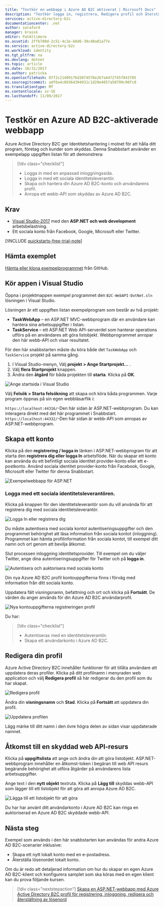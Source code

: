 ```yaml
---
title: "Testkör en webbapp i Azure AD B2C aktiverat | Microsoft Docs"
description: "Testkör logga in, registrera, Redigera profil och återställa lösenord för användaren resor använder en testmiljö Azure AD B2C"
services: active-directory-b2c
documentationcenter: .net
author: saraford
manager: krassk
editor: PatAltimore
ms.assetid: 2ffb780d-2c51-4c2e-b8d6-39c40a81a77e
ms.service: active-directory-b2c
ms.workload: identity
ms.tgt_pltfrm: na
ms.devlang: dotnet
ms.topic: article
ms.date: 10/31/2017
ms.author: patricka
ms.openlocfilehash: 07f2c21409176d30f4570e267a4472745f843f85
ms.sourcegitcommit: adf6a4c89364394931c1d29e4057a50799c90fc0
ms.translationtype: MT
ms.contentlocale: sv-SE
ms.lasthandoff: 11/09/2017
---
```

# <a name="test-drive-an-azure-ad-b2c-enabled-web-app"></a>Testkör en Azure AD B2C-aktiverade webbapp

Azure Active Directory B2C ger Identitetshantering i molnet för att hålla ditt program, företag och kunder som skyddas. Denna Snabbstart använder en exempelapp uppgiften listan för att demonstrera:

> [!div class="checklist"]
> * Logga in med en anpassad inloggningssida.
> * Logga in med ett sociala identitetsleverantör.
> * Skapa och hantera din Azure AD B2C-konto och användarens profil.
> * Anropa ett webb-API som skyddas av Azure AD B2C.

## <a name="prerequisites"></a>Krav

* [Visual Studio-2017](https://www.visualstudio.com/downloads/) med den **ASP.NET och web development** arbetsbelastning. 
* Ett sociala konto från Facebook, Google, Microsoft eller Twitter.

[!INCLUDE [quickstarts-free-trial-note](../../includes/quickstarts-free-trial-note.md)]

## <a name="download-the-sample"></a>Hämta exemplet

[Hämta eller klona exempelprogrammet](https://github.com/Azure-Samples/active-directory-b2c-dotnet-webapp-and-webapi) från GitHub.

## <a name="run-the-app-in-visual-studio"></a>Kör appen i Visual Studio

Öppna i projektmappen exempel programmet den `B2C-WebAPI-DotNet.sln` lösningen i Visual Studio. 

Lösningen är ett uppgiften listan exempelprogram som består av två projekt:

* **TaskWebApp** – en ASP.NET MVC-webbprogram där en användare kan hantera sina arbetsuppgifter i listan.  
* **TaskService** – ett ASP.NET Web API-serverdel som hanterar operations utförs på en användares att göra listobjekt. Webbprogrammet anropar den här webb-API och visar resultatet.

För den här snabbstarten måste du köra både det `TaskWebApp` och `TaskService` projekt på samma gång. 

1. I Visual Studio-menyn, Välj **projekt > Ange Startprojekt...** . 
2. Välj **flera Startprojekt** knappen.
3. Ändra den **åtgärd** för båda projekten till **starta**. Klicka på **OK**.

![Ange startsida i Visual Studio](media/active-directory-b2c-quickstarts-web-app/setup-startup-projects.png)

Välj **Felsök > Starta felsökning** att skapa och köra båda programmen. Varje program öppnas på sin egen webbläsarflik i:

`https://localhost:44316/`-Den här sidan är ASP.NET-webbprogram. Du kan interagera direkt med det här programmet i Snabbstart.
`https://localhost:44332/`-Den här sidan är webb-API som anropas av ASP.NET-webbprogram.

## <a name="create-an-account"></a>Skapa ett konto

Klicka på den **registrering / logga in** länken i ASP.NET-webbprogram för att starta den **registrera dig eller logga In** arbetsflöde. När du skapar ett konto kan använda du ett befintligt sociala identitet provider-konto eller ett e-postkonto. Använd sociala identitet provider-konto från Facebook, Google, Microsoft eller Twitter för denna Snabbstart.

![Exempelwebbapp för ASP.NET](media/active-directory-b2c-quickstarts-web-app/web-app-sign-in.png)

### <a name="sign-up-using-a-social-identity-provider"></a>Logga med ett sociala identitetsleverantören.

Klicka på knappen för den identitetsleverantör som du vill använda för att registrera dig med sociala identitetsleverantör. 

![Logga In eller registrera dig](media/active-directory-b2c-quickstarts-web-app/sign-in-or-sign-up-web.png)

Du måste autentisera med sociala kontot autentiseringsuppgifter och den programmet behörighet att läsa information från sociala kontot (inloggning). Programmet kan hämta profilinformation från sociala kontot, till exempel ditt namn och ort genom att bevilja åtkomst. 

Slut processen inloggning identitetsprovider. Till exempel om du väljer Twitter, ange dina autentiseringsuppgifter för Twitter och på **logga in**.

![Autentisera och auktorisera med sociala konto](media/active-directory-b2c-quickstarts-web-app/twitter-authenticate-authorize-web.png)

Din nya Azure AD B2C profil kontouppgifterna finns i förväg med information från ditt sociala konto.

Uppdatera fält visningsnamn, befattning och ort och klicka på **Fortsätt**.  De värden du anger används för din Azure AD B2C användarprofil.

![Nya kontouppgifterna registreringen profil](media/active-directory-b2c-quickstarts-web-app/new-account-sign-up-profile-details-web.png)

Du har:

> [!div class="checklist"]
> * Autentiseras med en identitetsleverantör.
> * Skapa ett användarkonto i Azure AD B2C. 

## <a name="edit-your-profile"></a>Redigera din profil

Azure Active Directory B2C innehåller funktioner för att tillåta användare att uppdatera deras profiler. Klicka på ditt profilnamn i menyraden web application och välj **Redigera profil** så här redigerar du den profil som du har skapat.

![Redigera profil](media/active-directory-b2c-quickstarts-web-app/edit-profile-web.png)

Ändra din **visningsnamn** och **Stad**.  Klicka på **Fortsätt** att uppdatera din profil.

![Uppdatera profilen](media/active-directory-b2c-quickstarts-web-app/update-profile-web.png)

Lägg märke till ditt namn i den övre högra delen av sidan visar uppdaterade namnet. 

## <a name="access-a-secured-web-api-resource"></a>Åtkomst till en skyddad web API-resurs

Klicka på **uppgiftslista** att ange och ändra din att göra listobjekt. ASP.NET-webbprogram innehåller en åtkomst-token i begäran till web API resurs begärande behörighet att utföra åtgärder på användarens lista arbetsuppgifter. 

Ange text i den **nytt objekt** textruta. Klicka på **Lägg till** skyddas webb-API som lägger till ett listobjekt för att göra att anropa Azure AD B2C.

![Lägga till ett listobjekt för att göra](media/active-directory-b2c-quickstarts-web-app/add-todo-item-web.png)

Du har har använt ditt användarkonto i Azure AD B2C kan ringa en auktoriserad en Azure AD B2C skyddade webb-API.

## <a name="next-steps"></a>Nästa steg

Exempel som används i den här snabbstarten kan användas för andra Azure AD B2C-scenarier inklusive:

* Skapa ett nytt lokalt konto med en e-postadress.
* Återställa lösenordet lokalt konto.

Om du är redo att detaljerad information om hur du skapar en egen Azure AD B2C-klient och konfigurera samplet som ska köras med en egen klient kan du prova följande kursen.

> [!div class="nextstepaction"]
> [Skapa en ASP.NET-webbapp med Azure Active Directory B2C profil för registrering, inloggning, redigera och återställning av lösenord](active-directory-b2c-devquickstarts-web-dotnet-susi.md)